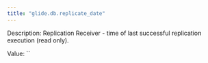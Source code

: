 ```yaml
---
title: "glide.db.replicate_date"
---
```


Description: Replication Receiver - time of last successful
			replication execution (read only).

Value: ``